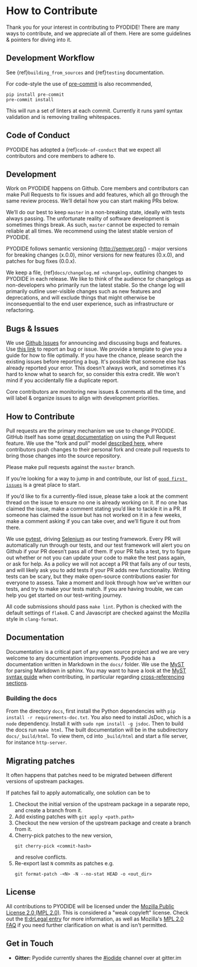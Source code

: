 # How to Contribute

Thank you for your interest in contributing to PYODIDE! There are many ways to contribute, and we appreciate all of them. Here are some guidelines & pointers for diving into it.

## Development Workflow

See {ref}`building_from_sources` and {ref}`testing` documentation.

For code-style the use of [pre-commit](https://pre-commit.com/) is also recommended,
```
pip install pre-commit
pre-commit install
```
This will run a set of linters at each commit. Currently it runs yaml syntax validation and is removing trailing whitespaces.

## Code of Conduct

PYODIDE has adopted a {ref}`code-of-conduct` that we expect all contributors and core members to adhere to.

## Development

Work on PYODIDE happens on Github. Core members and contributors can make Pull Requests to fix issues and add features, which all go through the same review process. We’ll detail how you can start making PRs below.

We’ll do our best to keep `master` in a non-breaking state, ideally with tests always passing. The unfortunate reality of software development is sometimes things break. As such, `master` cannot be expected to remain reliable at all times. We recommend using the latest stable version of PYODIDE.

PYODIDE follows semantic versioning (http://semver.org/) - major versions for breaking changes (x.0.0), minor versions for new features (0.x.0), and patches for bug fixes (0.0.x).

We keep a file, {ref}`docs/changelog.md <changelog>`, outlining changes to PYODIDE in each release. We like to think of the audience for changelogs as non-developers who primarily run the latest stable. So the change log will primarily outline user-visible changes such as new features and deprecations, and will exclude things that might otherwise be inconsequential to the end user experience, such as infrastructure or refactoring.

## Bugs & Issues

We use [Github Issues](https://github.com/iodide-project/pyodide/issues) for announcing and discussing bugs and features. Use [this link](https://github.com/iodide-project/pyodide/issues/new) to report an bug or issue. We provide a template to give you a guide for how to file optimally. If you have the chance, please search the existing issues before reporting a bug. It's possible that someone else has already reported your error. This doesn't always work, and sometimes it's hard to know what to search for, so consider this extra credit. We won't mind if you accidentally file a duplicate report.

Core contributors are monitoring new issues & comments all the time, and will label & organize issues to align with development priorities.



## How to Contribute

Pull requests are the primary mechanism we use to change PYODIDE. GitHub itself has some [great documentation](https://help.github.com/articles/about-pull-requests/) on using the Pull Request feature. We use the "fork and pull" model [described here](https://help.github.com/articles/about-pull-requests/), where contributors push changes to their personal fork and create pull requests to bring those changes into the source repository.

Please make pull requests against the `master` branch.

If you’re looking for a way to jump in and contribute, our list of [`good first issues`](https://github.com/iodide-project/pyodide/labels/good%20first%20issue) is a great place to start.

If you’d like to fix a currently-filed issue, please take a look at the comment thread on the issue to ensure no one is already working on it. If no one has claimed the issue, make a comment stating you’d like to tackle it in a PR. If someone has claimed the issue but has not worked on it in a few weeks, make a comment asking if you can take over, and we’ll figure it out from there.

We use [pytest](https://pytest.org), driving [Selenium](https://www.seleniumhq.org) as our testing framework. Every PR will automatically run through our tests, and our test framework will alert you on Github if your PR doesn’t pass all of them. If your PR fails a test, try to figure out whether or not you can update your code to make the test pass again, or ask for help. As a policy we will not accept a PR that fails any of our tests, and will likely ask you to add tests if your PR adds new functionality. Writing tests can be scary, but they make open-source contributions easier for everyone to assess. Take a moment and look through how we’ve written our tests, and try to make your tests match. If you are having trouble, we can help you get started on our test-writing journey.

All code submissions should pass `make lint`.  Python is checked with the default settings of `flake8`.  C and Javascript are checked against the Mozilla style in `clang-format`.

## Documentation

Documentation is a critical part of any open source project and we are very
welcome to any documentation improvements.
Pyodide has a documentation written in Markdown in the `docs/` folder. We
use the [MyST](
https://myst-parser.readthedocs.io/en/latest/using/syntax.html#targets-and-cross-referencing)
for parsing Markdown in sphinx.  You may want to have a look at the [MyST
syntax
guide](https://myst-parser.readthedocs.io/en/latest/using/syntax.html#the-myst-syntax-guide)
when contributing, in particular regarding [cross-referencing
sections](https://myst-parser.readthedocs.io/en/latest/using/syntax.html#targets-and-cross-referencing).

### Building the docs
From the directory ``docs``, first install the Python dependencies with ``pip install -r requirements-doc.txt``.
You also need to install JsDoc, which is a ``node`` dependency. Install it with ``sudo npm install -g jsdoc``.
Then to build the docs run ``make html``.
The built documentation will be in the subdirectory ``docs/_build/html``. To view them, cd into ``_build/html`` and start a file server,
for instance ``http-server``.

## Migrating patches

It often happens that patches need to be migrated between different versions of upstream packages.

If patches fail to apply automatically, one solution can be to
1. Checkout the initial version of the upstream package in a separate repo, and create a branch from it.
2. Add existing patches with `git apply <path.path>`
3. Checkout the new version of the upstream package and create a branch from it.
4. Cherry-pick patches to the new version,
   ```
   git cherry-pick <commit-hash>
   ```
   and resolve conflicts.
5. Re-export last `N` commits as patches e.g.
   ```
   git format-patch -<N> -N --no-stat HEAD -o <out_dir>
   ```

## License

All contributions to PYODIDE will be licensed under the [Mozilla Public License 2.0 (MPL 2.0)](https://www.mozilla.org/en-US/MPL/2.0/). This is considered a "weak copyleft" license. Check out the [tl;drLegal entry][] for more information, as well as Mozilla's [MPL 2.0 FAQ](https://www.mozilla.org/en-US/MPL/2.0/FAQ/) if you need further clarification on what is and isn't permitted.


## Get in Touch

- __Gitter:__ Pyodide currently shares the [#iodide](https://gitter.im/iodide-project/iodide) channel over at gitter.im



[tl;drLegal entry]:https://tldrlegal.com/license/mozilla-public-license-2.0-(mpl-2)
